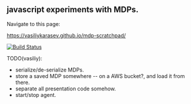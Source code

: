 ## javascript experiments with MDPs.

Navigate to this page:

https://vasiliykarasev.github.io/mdp-scratchpad/

[![Build Status](https://travis-ci.com/vasiliykarasev/mdp-scratchpad.svg?branch=master)](https://travis-ci.com/vasiliykarasev/mdp-scratchpad)

TODO(vasiliy):
* serialize/de-serialize MDPs.
* store a saved MDP somewhere -- on a AWS bucket?, and load it from there.
* separate all presentation code somehow.
* start/stop agent.

